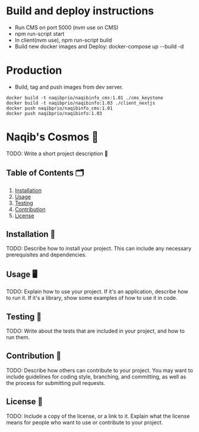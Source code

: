 # Build and deploy instructions

- Run CMS on port 5000 (nvm use on CMS)
- npm run-script start
- In client(nvm use), npm run-script build
- Build new docker images and Deploy: docker-compose up --build -d

# Production 
- Build, tag and push images from dev server. 
```
docker build -t naqibprio/naqibinfo_cms:1.01 ./cms_keystone
docker build -t naqibprio/naqibinfo:1.03 ./client_nextjs
docker push naqibprio/naqibinfo_cms:1.01
docker push naqibprio/naqibinfo:1.03
```


# Naqib's Cosmos 🚀

TODO: Write a short project description 📝

## Table of Contents 🗂️

1. [Installation](#installation)
2. [Usage](#usage)
3. [Testing](#testing)
4. [Contribution](#contribution)
5. [License](#license)

## Installation 🔧

TODO: Describe how to install your project. This can include any necessary prerequisites and dependencies. 

## Usage 🖥️

TODO: Explain how to use your project. If it's an application, describe how to run it. If it's a library, show some examples of how to use it in code.

## Testing 🧪

TODO: Write about the tests that are included in your project, and how to run them.

## Contribution 🤝

TODO: Describe how others can contribute to your project. You may want to include guidelines for coding style, branching, and committing, as well as the process for submitting pull requests.

## License 📄

TODO: Include a copy of the license, or a link to it. Explain what the license means for people who want to use or contribute to your project.
